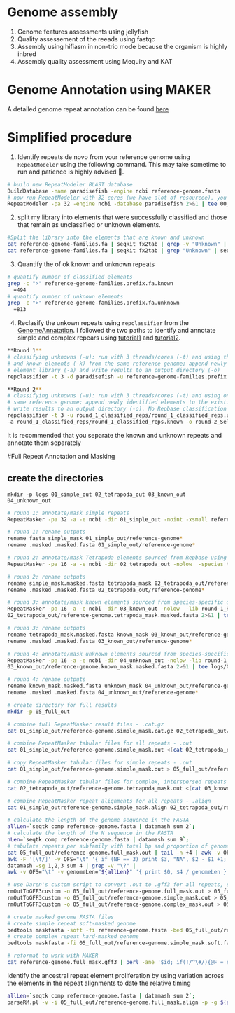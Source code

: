 # Genome assembly
1. Genome features assessments using jellyfish
2. Quality assessement of the reeads using fastqc
3. Assembly using hifiasm in non-trio mode because the organism is highly inbred
4. Assembly quality assessment  using Mequiry and KAT


# Genome Annotation using MAKER
A detailed genome repeat annotation can be found [here](https://darencard.net/blog/2022-07-09-genome-repeat-annotation/) 

# Simplified procedure
1. Identify repeats de novo from your reference genome using `RepeatModeler` using the following command. This may take sometime to run and patience is highly advised 🥳.
```bash
# build new RepeatModeler BLAST database
BuildDatabase -name paradisefish -engine ncbi reference-genome.fasta
# now run RepeatModeler with 32 cores (we have alot of resourcee), you may have to scale it according to your resources
RepeatModeler -pa 32 -engine ncbi -database paradisefish 2>&1 | tee 00_repeatmodeler.log
```
2. split my library into elements that were successfully classified and those that remain as unclassified or unknown elements. 
```bash
#Split the library into the elements that are known and unknown
cat reference-genome-families.fa | seqkit fx2tab | grep -v "Unknown" | seqkit tab2fx > reference-genome-families.prefix.fa.known
cat reference-genome-families.fa | seqkit fx2tab | grep "Unknown" | seqkit tab2fx > reference-genome-families.prefix.fa.unknown
```
3. Quantify the of ok known and unknown repeats
```bash
# quantify number of classified elements
grep -c ">" reference-genome-families.prefix.fa.known
  =494
# quantify number of unknown elements
grep -c ">" reference-genome-families.prefix.fa.unknown
  =813
```
4. Reclasify the unkown repeats using `repclassifier` from the [GenomeAnnatation](https://github.com/darencard/GenomeAnnotation). I followed the two paths to identify and annotate simple and complex repears using [tutorial1](https://darencard.net/blog/2022-07-09-genome-repeat-annotation/) and [tutorial2](https://darencard.net/blog/2017-05-16-maker-genome-annotation/).

```bash
**Round 1**
# classifying unknowns (-u): run with 3 threads/cores (-t) and using the Tetrapoda elements (-d) from Repbase 
# and known elements (-k) from the same reference genome; append newly identified elements to the existing known 
# element library (-a) and write results to an output directory (-o)
repclassifier -t 3 -d paradisefish -u reference-genome-families.prefix.fa.unknown -k reference-genome-families.prefix.fa.known -a reference-genome families.prefix.fa.unknown -o round_1_classified_reps
```

```bash
**Round 2** 
# classifying unknowns (-u): run with 3 threads/cores (-t) and using only the known elements (-k) from the 
# same reference genome; append newly identified elements to the existing known element library (-a) and 
# write results to an output directory (-o). No Repbase classification is used here.
repclassifier -t 3 -u round_1_classified_reps/round_1_classified_reps.unknown -k round_1_classified_reps/round_1_classified_reps.known \
-a round_1_classified_reps/round_1_classified_reps.known -o round-2_Self
```
It is recommended that you separate the known and unknown repeats and annotate them separately

#Full Repeat Annotation and Masking

## create the directories
`mkdir -p logs 01_simple_out 02_tetrapoda_out 03_known_out 04_unknown_out`

```bash
# round 1: annotate/mask simple repeats
RepeatMasker -pa 32 -a -e ncbi -dir 01_simple_out -noint -xsmall reference-genome.fasta 2>&1 | tee logs/01_simplemask.log

# round 1: rename outputs
rename fasta simple_mask 01_simple_out/reference-genome*
rename .masked .masked.fasta 01_simple_out/reference-genome*
```

```bash
# round 2: annotate/mask Tetrapoda elements sourced from Repbase using output from 1st round of RepeatMasker
RepeatMasker -pa 16 -a -e ncbi -dir 02_tetrapoda_out -nolow  -species tetrapoda 01_simple_out/reference-genome.simple_mask.masked.fasta 2>&1 | tee logs/02_tetrapodamask.log

# round 2: rename outputs
rename simple_mask.masked.fasta tetrapoda_mask 02_tetrapoda_out/reference-genome*
rename .masked .masked.fasta 02_tetrapoda_out/reference-genome*

# round 3: annotate/mask known elements sourced from species-specific de novo repeat library using output froom 2nd round of RepeatMasker
RepeatMasker -pa 16 -a -e ncbi -dir 03_known_out -nolow  -lib round-1_RepbaseTetrapoda-Self/round-1_RepbaseTetrapoda-Self.known \
02_tetrapoda_out/reference-genome.tetrapoda_mask.masked.fasta 2>&1 | tee logs/03_knownmask.log

# round 3: rename outputs
rename tetrapoda_mask.masked.fasta known_mask 03_known_out/reference-genome*
rename .masked .masked.fasta 03_known_out/reference-genome*

# round 4: annotate/mask unknown elements sourced from species-specific de novo repeat library using output froom 3nd round of RepeatMasker
RepeatMasker -pa 16 -a -e ncbi -dir 04_unknown_out -nolow -lib round-1_RepbaseTetrapoda-Self/round-1_RepbaseTetrapoda-Self.unknown \
03_known_out/reference-genome.known_mask.masked.fasta 2>&1 | tee logs/04_unknownmask.log

# round 4: rename outputs
rename known_mask.masked.fasta unknown_mask 04_unknown_out/reference-genome*
rename .masked .masked.fasta 04_unknown_out/reference-genome*
```

```bash
# create directory for full results
mkdir -p 05_full_out

# combine full RepeatMasker result files - .cat.gz
cat 01_simple_out/reference-genome.simple_mask.cat.gz 02_tetrapoda_out/reference-genome.tetrapoda_mask.cat.gz 03_known_out/reference-genome.known_mask.cat.gz 04_unknown_out/reference-genome.unknown_mask.cat.gz > 05_full_out/reference-genome.full_mask.cat.gz

# combine RepeatMasker tabular files for all repeats - .out
cat 01_simple_out/reference-genome.simple_mask.out <(cat 02_tetrapoda_out/reference-genome.tetrapoda_mask.out | tail -n +4) <(cat 03_known_out/reference-genome.known_mask.out | tail -n +4) <(cat 04_unknown_out/reference-genome.unknown_mask.out | tail -n +4) > 05_full_out/reference-genome.full_mask.out

# copy RepeatMasker tabular files for simple repeats - .out
cat 01_simple_out/reference-genome.simple_mask.out > 05_full_out/reference-genome.simple_mask.out

# combine RepeatMasker tabular files for complex, interspersed repeats - .out
cat 02_tetrapoda_out/reference-genome.tetrapoda_mask.out <(cat 03_known_out/reference-genome.known_mask.out | tail -n +4) <(cat 04_unknown_out/reference-genome.unknown_mask.out | tail -n +4) > 05_full_out/reference-genome.complex_mask.out

# combine RepeatMasker repeat alignments for all repeats - .align
cat 01_simple_outreference-genome.simple_mask.align 02_tetrapoda_out/reference-genome.tetrapoda_mask.align 03_known_out/reference-genome.known_mask.align 04_unknown_out/reference-genome.unknown_mask.align > 05_full_out/reference-genome.full_mask.align
```

```bash
# calculate the length of the genome sequence in the FASTA
allLen=`seqtk comp reference-genome.fasta | datamash sum 2`; 
# calculate the length of the N sequence in the FASTA
nLen=`seqtk comp reference-genome.fasta | datamash sum 9`; 
# tabulate repeats per subfamily with total bp and proportion of genome masked
cat 05_full_out/reference-genome.full_mask.out | tail -n +4 | awk -v OFS="\t" '{ print $6, $7, $11 }' | 
awk -F '[\t/]' -v OFS="\t" '{ if (NF == 3) print $3, "NA", $2 - $1 +1; else print $3, $4, $2 - $1 +1 }' | 
datamash -sg 1,2,3 sum 4 | grep -v "\?" | 
awk -v OFS="\t" -v genomeLen="${allLen}" '{ print $0, $4 / genomeLen }' > 05_full_out/reference-genome.full_mask.tabulate
```

```bash
# use Daren's custom script to convert .out to .gff3 for all repeats, simple repeats only, and complex repeats only
rmOutToGFF3custom -o 05_full_out/reference-genome.full_mask.out > 05_full_out/reference-genome.full_mask.gff3
rmOutToGFF3custom -o 05_full_out/reference-genome.simple_mask.out > 05_full_out/reference-genome.simple_mask.gff3
rmOutToGFF3custom -o 05_full_out/reference-genome.complex_mask.out > 05_full_out/reference-genome.complex_mask.gff3
```

```bash
# create masked genome FASTA files
# create simple repeat soft-masked genome
bedtools maskfasta -soft -fi reference-genome.fasta -bed 05_full_out/reference-genome.simple_mask.gff3 -fo 05_full_out/reference-genome.fasta.simple_mask.soft.fasta
# create complex repeat hard-masked genome
bedtools maskfasta -fi 05_full_out/reference-genome.simple_mask.soft.fasta -bed 05_full_out/reference-genome.complex_mask.gff3 -fo 05_full_out/reference-genome.simple_mask.soft.complex_mask.hard.fasta
```

```bash
# reformat to work with MAKER
cat reference-genome.full_mask.gff3 | perl -ane '$id; if(!/^\#/){@F = split(/\t/, $_); chomp $F[-1];$id++; $F[-1] .= "\;ID=$id"; $_ = join("\t", @F)."\n"} print $_' > reference-genome.full_mask.reformat.gff3
```
Identify the ancestral repeat element proliferation by using variation across the elements in the repeat alignments to date the relative timing

```bash
allLen=`seqtk comp reference-genome.fasta | datamash sum 2`;
parseRM.pl -v -i 05_full_out/reference-genome.full_mask.align -p -g ${allLen} -l 50,1 2>&1 | tee logs/06_parserm.log
```






